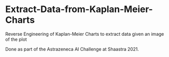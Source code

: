# Extract-Data-from-Kaplan-Meier-Charts
Reverse Engineering of Kaplan-Meier Charts to extract data given an image of the plot

Done as part of the Astrazeneca AI Challenge at Shaastra 2021.
